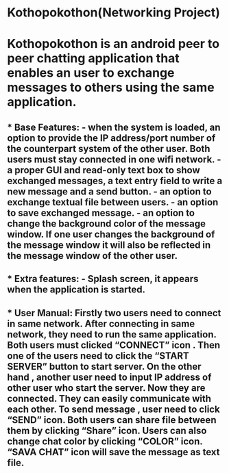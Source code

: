 # Kothopokothon(Networking Project)
# Kothopokothon is an android peer to peer chatting application that enables an user to exchange messages to others using the same application.  

## * Base Features: - when the system is loaded, an option to provide the IP address/port number of the counterpart system of the other user. Both users must stay connected in one wifi network. - a proper GUI and read-only text box to show exchanged messages, a text entry field to write a new message and a send button. - an option to exchange textual file between users. - an option to save exchanged message. - an option to change the background color of the message window. If one user changes the background of the message window it will also be reflected in the message window of the other user. 

 ## * Extra features: - Splash screen, it appears when the application is started.  

## * User Manual: Firstly two users need to connect in same network. After connecting in same network, they need to run the same application. Both users must clicked “CONNECT” icon . Then one of the users need to click the “START SERVER” button to start server. On the other hand , another user need to input IP address of other user who start the server. Now they are connected. They can easily communicate with each other. To send message , user need to click “SEND” icon.  Both users can share file between them by clicking “Share” icon. Users can also change chat color by clicking “COLOR” icon. “SAVA CHAT” icon will save the message as text file. 
